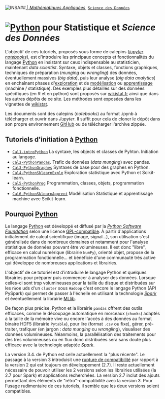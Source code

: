 
##<a href="http://www.insa-toulouse.fr/" ><img src="http://www.math.univ-toulouse.fr/~besse/Wikistat/Images/Logo_INSAvilletoulouse-RVB.png" style="float:left; max-width: 80px; display: inline" alt="INSA"/> |  [*Mathématiques Appliquées*](http://www.math.insa-toulouse.fr/fr/index.html), [`Science des Données`](http://www.math.insa-toulouse.fr/fr/enseignement.html) 
# <a href="https://www.python.org/"><img src="https://upload.wikimedia.org/wikipedia/commons/thumb/f/f8/Python_logo_and_wordmark.svg/390px-Python_logo_and_wordmark.svg.png" style="max-width: 200px; display: inline" alt="Python"/></a> pour Statistique et *Science des Données*

L'objectif de ces tutoriels, proposés sous forme de calepins ([*jupyter notebooks*](http://jupyter.org/)), est d'introduire les principaux concepts et fonctionnalités du langage [Python](https://www.python.org/) en insistant sur ceux indispensable au statisticien, maintenant *data scientist*. Syntaxe, objets et classes, fonctions graphiques, techniques de préparation (*munging* ou *wrangling*) des données, éventuellement massives (*big data*), puis leur analyse (*big data analytics*) en enchaînant phases d'[exploration](http://wikistat.fr/) et de [modélisation](http://wikistat.fr/) ou [apprentissage](http://wikistat.fr/) (machine / statistique). Des exemples plus détaillés sur des données spécifiques (en R et en python) sont proposés sur [wikistat.fr](http://wikistat.fr/) ainsi que dans les autres dépôts de ce site. Les méthodes sont exposées dans les vignettes de [wikistat](http://wikistat.fr/).

Les documents sont des calepins (*notebooks*) au format .ipynb à télécharger et ouvrir dans *Jupyter*. Il suffit pour cela de cloner le dépôt dans son propre environnement [GitHub](https://github.com/) ou de télécharger l'archive zippée.

## Tutoriels d'initiation à [Python](https://www.python.org/)
- [`Cal1-introPython`](https://github.com/wikistat/Intro-Python/blob/master/Cal1-introPython.ipynb) La syntaxe, les objects et classes de Pyhton. Initiation au langage.
- [`Cal2-PythonPandas`](https://github.com/wikistat/Intro-Python/blob/master/Cal2-PythonPandas.ipynb). Trafic de données (*data munging*) avec pandas.
- [`Cal3-PythonGraphes`](https://github.com/wikistat/Intro-Python/blob/master/Cal3-PythonGraphes.ipynb) Syntaxes de base pour des graphes en Python.
- [`Cal4-PythonSklearnExplo`](https://github.com/wikistat/Intro-Python/blob/master/Cal4-PythonSklearnExplo.ipynb) Exploration statistique avec Python et Scikit-learn.
- [`Cal5-PythonProg`](https://github.com/wikistat/Intro-Python/blob/master/Cal5-PythonProg.ipynb) Programmation, classes, objets, programmation fonctionnelle.
- [`Cal6-PythonSklearnApprent`](https://github.com/wikistat/Intro-Python/blob/master/Cal6-PythonSklearnApprent.ipynb) Modélisation Statistique et apprentissage machine avec Scikit-learn.

## Pourquoi [Python](https://www.python.org/)

Le langage [Python](https://www.python.org/) est développé et diffusé par la [*Python Software Foundation*](https://www.python.org/psf/) selon une licence [GPL-compatible](https://docs.python.org/3/license.html). À partir d'applications initialement de calcul scientifique (image, signal...), son utilisation s'est généralisée dans de nombreux domaines et notamment pour l'analyse statistique de données pouvant être volumineuses. Il est donc "libre", efficace en calcul numérique (librairie `NumPy`), orienté objet, propose de la programmation fonctionnelle... et bénéficie d'une communauté très active qui développe de nombreuses applications et librairies. 

L'objectif de ce tutoriel est d'introduire le langage Python et quelques librairies pour préparer puis commencer à analyser des données. Lorsque celles-ci sont trop volumineuses pour la taille du disque et distribuées sur les n\oe uds d'un `cluster` sous `Hadoop` c'est encore le langage Python (API PySpark) qui permet de passer à l'échelle en utilisant la technologie [*Spark*](https://spark.apache.org/) et éventuellement la librairie [MLlib](https://spark.apache.org/mllib/). 

De façon plus précise, Python et la librairie `pandas` offrent des outils efficaces, comme le découpage automatique en morceaux (`chunks`) adaptés à la taille de la mémoire vive ou encore l'accès à des données au format binaire HDF5 (librairie `Pytable`), pour lire (format `.csv` ou fixe), gérer, pré-traiter, trafiquer (en jargon : *data munging* ou *wrangling*), visualiser des données volumineuses. Néanmoins, la parallélisation des traitements pour des très volumineuses ou en flux donc distribuées sera sans doute plus efficace avec la technologie adaptée [*Spark*](https://spark.apache.org/).

La version 3.4. de Python est celle actuellement la "plus récente". Le passage à la version 3 introduisit une [rupture de compatibilité](https://wiki.python.org/moin/Python2orPython3) par rapport à la version 2 qui est toujours en développement (2.7). Il reste actuellement nécessaire de pouvoir utiliser les 2 versions selon les librairies utilisées (la 2.7 pour Spark) et applications recherchées. La version 2.7  inclut des ajouts permettant des éléments de "rétro"-compatibilité avec la version 3. Pour l'usage rudimentaire de ces tutoriels, il semble que les deux versions soient compatibles.